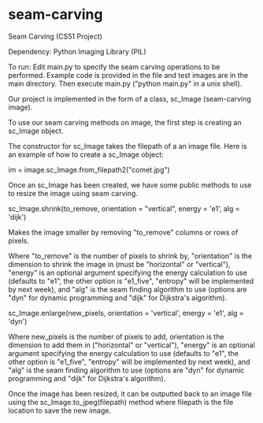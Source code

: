 seam-carving
============

Seam Carving (CS51 Project)

Dependency: Python Imaging Library (PIL)

To run: Edit main.py to specify the seam carving operations to be performed. Example code is provided in the file and
test images are in the main directory. Then execute main.py ("python main.py" in a unix shell). 


Our project is implemented in the form of a class, sc_Image (seam-carving image).

To use our seam carving methods on image, the first step is creating an sc_Image object. 

The constructor for sc_Image takes the filepath of a an image file. Here is an example of how to create
a sc_Image object: 

im = image.sc_Image.from_filepath2("comet.jpg")

Once an sc_Image has been created, we have some public methods to use to resize the image using 
seam carving. 

sc_Image.shrink(to_remove, orientation = "vertical", energy = 'e1', alg = 'dijk')

Makes the image smaller by removing "to_remove" columns or rows of pixels. 

Where "to_remove" is the number of pixels to shrink by, "orientation" is the dimension to shrink the image in 
(must be "horizontal" or "vertical"), "energy" is an optional argument specifying the energy calculation to use
(defaults to "e1", the other option is "e1_five", "entropy" will be implemented by next week), and "alg" is the seam 
finding algorithm to use (options are "dyn" for dynamic programming and "dijk" for Dijkstra's algorithm).


sc_Image.enlarge(new_pixels, orientation = 'vertical', energy = 'e1', alg = 'dyn')

Where new_pixels is the number of pixels to add, orientation is the dimension to add them in ("horizontal" or "vertical"),
"energy" is an optional argument specifying the energy calculation to use
(defaults to "e1", the other option is "e1_five", "entropy" will be implemented by next week), and "alg" is the seam 
finding algorithm to use (options are "dyn" for dynamic programming and "dijk" for Dijkstra's algorithm).



Once the image has been resized, it can be outputted back to an image file using the sc_Image.to_jpeg(filepath) method where filepath
is the file location to save the new image.